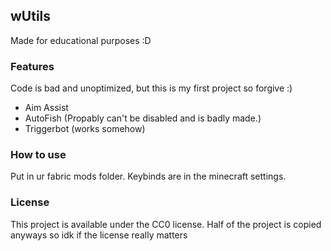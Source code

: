 ## wUtils

Made for educational purposes :D

### Features
Code is bad and unoptimized, but this is my first project so forgive :)

- Aim Assist
- AutoFish (Propably can't be disabled and is badly made.)
- Triggerbot (works somehow)

### How to use
Put in ur fabric mods folder. Keybinds are in the minecraft settings.

### License

This project is available under the CC0 license.
Half of the project is copied anyways so idk if the license really matters
